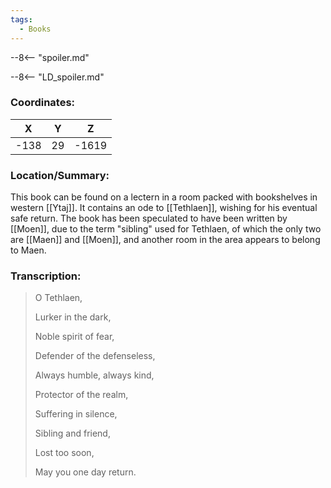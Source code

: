 ```yaml
---
tags:
  - Books
---
```


--8<-- "spoiler.md"

--8<-- "LD_spoiler.md"

### Coordinates:
| **X** | **Y**| **Z** |
|:-----:|:----:|:-----:|
|-138  |29   |-1619  |

### Location/Summary:
This book can be found on a lectern in a room packed with bookshelves in western [[Ytaj]]. It contains an ode to [[Tethlaen]], wishing for his eventual safe return. The book has been speculated to have been written by [[Moen]], due to the term "sibling" used for Tethlaen, of which the only two are [[Maen]] and [[Moen]], and another room in the area appears to belong to Maen.

### Transcription:
> O Tethlaen,
>
> Lurker in the dark,
>
> Noble spirit of fear,
>
> Defender of the defenseless,
>
> Always humble, always kind,
>
> Protector of the realm,
>
> Suffering in silence,
>
> Sibling and friend,
>
> Lost too soon,
>
> May you one day return.

